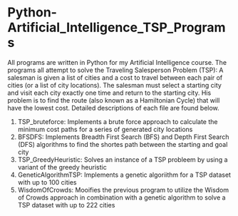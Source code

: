 # Python-Artificial_Intelligence_TSP_Programs
All programs are written in Python for my Artificial Intelligence course. The programs all attempt to solve the Traveling Salesperson Problem (TSP): A salesman is given a list of cities and a cost to travel between each pair of cities (or a list of city locations). The salesman must select a starting city and visit each city exactly one time and return to the starting city. His problem is to find the route (also known as a Hamiltonian Cycle) that will have the lowest cost. Detailed descriptions of each file are found below. 

1. TSP_bruteforce: Implements a brute force approach to calculate the minimum cost paths for a series of generated city locations
2. BFSDFS: Implements  Breadth First Search (BFS) and Depth First Search (DFS) algorithms to find the shortes path between the starting and goal city
3. TSP_GreedyHeuristic: Solves an instance of a TSP probleem by using a variant of the greedy heuristic
4. GeneticAlgorithmTSP: Implements a genetic algoriithm for a TSP dataset with up to 100 cities
5. WisdomOfCrowds: Mooifies the previous program to utilize the Wisdom of Crowds approach in combination with a genetic algorithm to solve a TSP dataset with up to 222 cities



